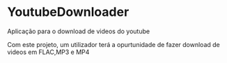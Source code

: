 # YoutubeDownloader

Aplicação para o download de videos do youtube

Com este projeto, um utilizador terá a opurtunidade de fazer download de videos em FLAC,MP3 e MP4
